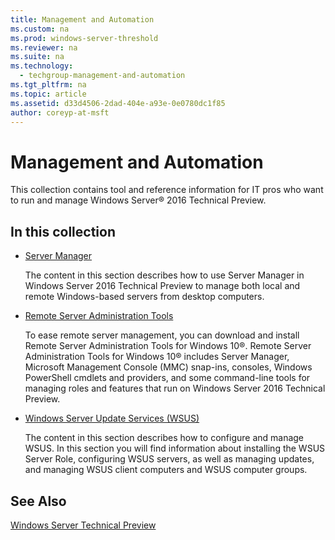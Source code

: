 ```yaml
---
title: Management and Automation
ms.custom: na
ms.prod: windows-server-threshold
ms.reviewer: na
ms.suite: na
ms.technology: 
  - techgroup-management-and-automation
ms.tgt_pltfrm: na
ms.topic: article
ms.assetid: d33d4506-2dad-404e-a93e-0e0780dc1f85
author: coreyp-at-msft
---
```

# Management and  Automation
This collection contains tool and reference information for IT pros who want to run and manage Windows Server® 2016 Technical Preview.  
  
## In this collection  
  
-   [Server Manager](http://technet.microsoft.com/library/mt126175.aspx)  
  
    The content in this section describes how to use Server Manager in Windows Server 2016 Technical Preview to manage both local and remote Windows-based servers from desktop computers.  
  
-   [Remote Server Administration Tools](http://technet.microsoft.com/library/mt126174.aspx)  
  
    To ease remote server management, you can download and install Remote Server Administration Tools for Windows 10®. Remote Server Administration Tools for Windows 10® includes Server Manager, Microsoft Management Console (MMC) snap-ins, consoles, Windows PowerShell cmdlets and providers, and some command-line tools for managing roles and features that run on Windows Server 2016 Technical Preview.  
 
  
-   [Windows Server Update Services &#40;WSUS&#41;](windows-server-update-services/Windows-Server-Update-Services-WSUS.md)  
  
    The content in this section describes how to configure and manage WSUS. In this section you will find information about installing the WSUS Server Role, configuring WSUS servers, as well as managing updates, and managing WSUS client computers and WSUS computer groups.  
  
## See Also  
[Windows Server Technical Preview](http://technet.microsoft.com/library/mt126143.aspx)  
  

